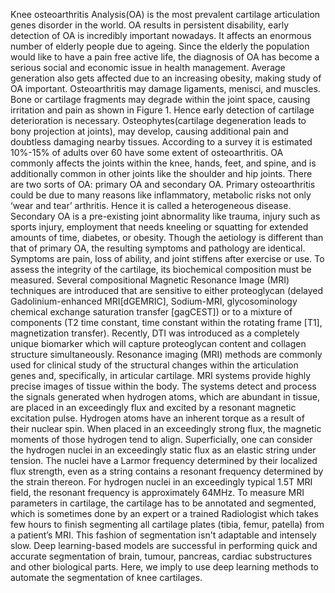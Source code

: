
Knee osteoarthritis Analysis(OA) is the most prevalent cartilage articulation genes disorder in the world. OA results in persistent disability, early detection of OA is incredibly important nowadays. It affects an enormous number of elderly people due to ageing. Since the elderly the population  would like to have a pain free active life, the diagnosis of OA has become a serious social and economic issue in health management. Average generation also gets affected due to an increasing obesity, making study of OA important. Osteoarthritis may damage ligaments, menisci, and muscles. Bone or cartilage fragments may degrade within the joint space, causing irritation and pain as shown in Figure 1. Hence early detection of cartilage deterioration is necessary. Osteophytes(cartilage degeneration leads to bony projection at joints), may develop, causing additional pain and doubtless damaging nearby tissues. According to a survey it is estimated 10%-15% of adults over 60 have some extent of osteoarthritis. OA commonly affects the joints within the knee, hands, feet, and spine, and is additionally common in other joints like the shoulder and hip joints. There are two sorts of OA: primary OA and secondary OA. Primary osteoarthritis could be due to many reasons like inflammatory, metabolic risks not only ‘wear and tear’ arthritis. Hence it is called a heterogeneous disease. Secondary OA is a pre-existing joint abnormality like trauma, injury such as sports injury, employment that needs kneeling or squatting for extended amounts of time, diabetes, or obesity. Though the aetiology is different than that of primary OA, the resulting symptoms and pathology are identical. Symptoms are pain, loss of ability, and joint stiffens after exercise or use. To assess the integrity of the cartilage, its biochemical composition must be measured. Several compositional Magnetic Resonance Image (MRI) techniques are introduced that are sensitive to either proteoglycan (delayed Gadolinium-enhanced MRI[dGEMRIC], Sodium-MRI, glycosominology chemical exchange saturation transfer [gagCEST]) or to a mixture of components (T2 time constant, time constant within the rotating frame [T1], magnetization transfer). Recently, DTI was introduced as a completely unique biomarker which will capture proteoglycan content and collagen structure simultaneously. Resonance imaging (MRI) methods are commonly used for clinical study of the structural changes within the articulation genes and, specifically, in articular cartilage. MRI systems provide highly precise images of tissue within the body. The systems detect and process the signals generated when hydrogen atoms, which are abundant in tissue, are placed in an exceedingly flux and excited by a resonant magnetic excitation pulse. Hydrogen atoms have an inherent torque as a result of their nuclear spin. When placed in an exceedingly strong flux, the magnetic moments of those hydrogen tend to align. Superficially, one can consider the hydrogen nuclei in an exceedingly static flux as an elastic string under tension. The nuclei have a Larmor frequency determined by their localized flux strength, even as a string contains a resonant frequency determined by the strain thereon. For hydrogen nuclei in an exceedingly typical 1.5T MRI field, the resonant frequency is approximately 64MHz. To measure MRI parameters in cartilage, the cartilage has to be annotated and segmented, which is sometimes done by an expert or a trained Radiologist which takes few hours to finish segmenting all cartilage plates (tibia, femur, patella) from a patient’s MRI. This fashion of segmentation isn't adaptable and intensely slow. Deep learning-based models are successful in performing quick and accurate segmentation of brain, tumour, pancreas, cardiac substructures and other biological parts. Here, we imply to use deep learning methods to automate the segmentation of knee cartilages.
